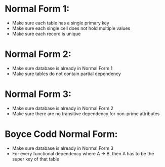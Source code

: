 # Normal Form 1:
- Make sure each table has a single primary key
- Make sure each single cell does not hold multiple values </br>
- Make sure each record is unique </br>

# Normal Form 2:
- Make sure database is already in Normal Form 1 </br>
- Make sure tables do not contain partial dependency </br>

# Normal Form 3:
- Make sure database is already in Normal Form 2 </br>
- Make sure there are no transitive dependency for non-prime attributes </br>

# Boyce Codd Normal Form:
- Make sure database is already in Normal Form 3 </br>
- For every functional dependency where A -> B, then A has to be the super key of that table
